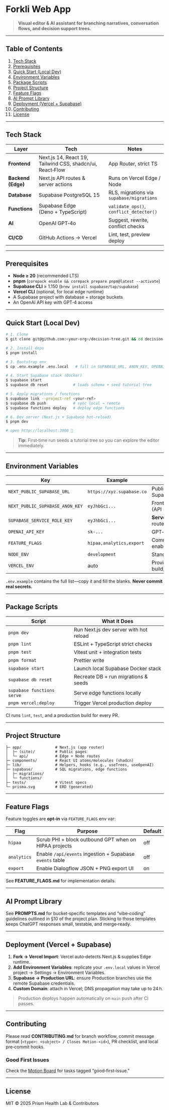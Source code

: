 # Forkli Web App

> **Visual editor & AI assistant for branching narratives, conversation flows, and decision support trees.**

---

## Table of Contents

1. [Tech Stack](#tech-stack)
2. [Prerequisites](#prerequisites)
3. [Quick Start (Local Dev)](#quick-start-local-dev)
4. [Environment Variables](#environment-variables)
5. [Package Scripts](#package-scripts)
6. [Project Structure](#project-structure)
7. [Feature Flags](#feature-flags)
8. [AI Prompt Library](#ai-prompt-library)
9. [Deployment (Vercel + Supabase)](#deployment-vercel--supabase)
10. [Contributing](#contributing)
11. [License](#license)

---

## Tech Stack

| Layer              | Tech                                                      | Notes                                     |
| ------------------ | --------------------------------------------------------- | ----------------------------------------- |
| **Frontend**       | Next.js 14, React 19, Tailwind CSS, shadcn/ui, React‑Flow | App Router, strict TS                     |
| **Backend (Edge)** | Next.js API routes & server actions                       | Runs on Vercel Edge / Node                |
| **Database**       | Supabase PostgreSQL 15                                    | RLS, migrations via `supabase/migrations` |
| **Functions**      | Supabase Edge (Deno + TypeScript)                         | `validate_ops()`, `conflict_detector()`   |
| **AI**             | OpenAI GPT‑4o                                             | Suggest, rewrite, conflict checks         |
| **CI/CD**          | GitHub Actions → Vercel                                   | Lint, test, preview deploy                |

---

## Prerequisites

* **Node ≥ 20** (recommended LTS)
* **pnpm** (`corepack enable && corepack prepare pnpm@latest --activate`)
* **Supabase CLI** ≥ 1.150 (`brew install supabase/tap/supabase`)
* **Vercel CLI** (optional, for local edge runtime)
* A Supabase project with database + storage buckets
* An OpenAI API key with GPT‑4 access

---

## Quick Start (Local Dev)

```bash
# 1. Clone
$ git clone git@github.com:<your‑org>/decision‑tree.git && cd decision‑tree

# 2. Install deps
$ pnpm install

# 3. Bootstrap env
$ cp .env.example .env.local   # fill in SUPABASE_URL, ANON_KEY, OPENAI_API_KEY, etc.

# 4. Start Supabase stack (Docker)
$ supabase start
$ supabase db reset           # loads schema + seed tutorial tree

# 5. Apply migrations / functions
$ supabase link --project-ref <your‑ref>
$ supabase db push            # sync local → remote
$ supabase functions deploy   # deploy edge functions

# 6. Dev server (Next.js + Supabase hot‑reload)
$ pnpm dev

# open http://localhost:3000 🚀
```

> **Tip:** First‑time run seeds a tutorial tree so you can explore the editor immediately.

---

## Environment Variables

| Key                             | Example                   | Description                                       |
| ------------------------------- | ------------------------- | ------------------------------------------------- |
| `NEXT_PUBLIC_SUPABASE_URL`      | `https://xyz.supabase.co` | Public API URL (from Supabase → Settings → API)   |
| `NEXT_PUBLIC_SUPABASE_ANON_KEY` | `eyJhbGci...`             | Front‑end anon key (API → Project API keys)       |
| `SUPABASE_SERVICE_ROLE_KEY`     | `eyJhbGci...`             | **Server‑only** key for Edge routes (kept secret) |
| `OPENAI_API_KEY`                | `sk‑...`                  | GPT‑4o access token                               |
| `FEATURE_FLAGS`                 | `hipaa,analytics,export`  | Comma‑separated list of enabled flags             |
| `NODE_ENV`                      | `development`             | Standard Node env                                 |
| `VERCEL_ENV`                    | auto                      | Provided by Vercel at build/runtime               |

`.env.example` contains the full list—copy it and fill the blanks. **Never commit real secrets.**

---

## Package Scripts

| Script                     | What it Does                           |
| -------------------------- | -------------------------------------- |
| `pnpm dev`                 | Run Next.js dev server with hot reload |
| `pnpm lint`                | ESLint + TypeScript strict checks      |
| `pnpm test`                | Vitest unit + integration tests        |
| `pnpm format`              | Prettier write                         |
| `supabase start`           | Launch local Supabase Docker stack     |
| `supabase db reset`        | Recreate DB + run migrations & seeds   |
| `supabase functions serve` | Serve edge functions locally           |
| `pnpm vercel:deploy`       | Trigger Vercel production deploy       |

CI runs `lint`, `test`, and a production build for every PR.

---

## Project Structure

```
├─ app/               # Next.js (app router)
│  ├─ (site)/         # Public pages
│  └─ api/            # Edge + Node routes
├─ components/        # React UI atoms/molecules (shadcn)
├─ lib/               # Helpers, hooks (e.g., useTrees, useOpenAI)
├─ supabase/          # SQL migrations, edge functions
│  ├─ migrations/
│  └─ functions/
├─ tests/             # Vitest specs
└─ prisma.svg         # ERD (generated)
```

---

## Feature Flags

Feature toggles are **opt‑in** via `FEATURE_FLAGS` env var:

| Flag        | Purpose                                                  | Default |
| ----------- | -------------------------------------------------------- | ------- |
| `hipaa`     | Scrub PHI + block outbound GPT when on HIPAA projects    | off     |
| `analytics` | Enable `/api/events` ingestion + Supabase `events` table | off     |
| `export`    | Enable Dialogflow JSON + PNG export UI                   | on      |

See **FEATURE\_FLAGS.md** for implementation details.

---

## AI Prompt Library

See **PROMPTS.md** for bucket‑specific templates and “vibe‑coding” guidelines outlined in §10 of the project plan. Sticking to those templates keeps ChatGPT responses small, testable, and merge‑ready.

---

## Deployment (Vercel + Supabase)

1. **Fork → Vercel Import**: Vercel auto‑detects Next.js & supplies Edge runtime.
2. **Add Environment Variables**: replicate your `.env.local` values in Vercel project → Settings → Environment Variables.
3. **Supabase → Production URL**: ensure Production branches use the remote Supabase credentials.
4. **Custom Domain**: attach in Vercel; DNS propagation may take up to 24 h.

> Production deploys happen automatically on `main` push after CI passes.

---

## Contributing

Please read **CONTRIBUTING.md** for branch workflow, commit message format (`<type>: <subject> / Closes Motion-<id>`), PR checklist, and local pre‑commit hooks.

### Good First Issues

Check the [Motion Board](https://app.usemotion.com/) for tasks tagged “good‑first‑issue.”

---

## License

MIT © 2025 Prism Health Lab & Contributors
